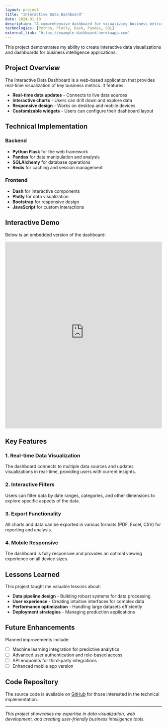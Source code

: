 ```yaml
---
layout: project
title: "Interactive Data Dashboard"
date: 2024-01-10
description: "A comprehensive dashboard for visualizing business metrics and KPIs"
technologies: [Python, Plotly, Dash, Pandas, SQL]
external_link: "https://example-dashboard.herokuapp.com"
---
```


This project demonstrates my ability to create interactive data visualizations and dashboards for business intelligence applications.

## Project Overview

The Interactive Data Dashboard is a web-based application that provides real-time visualization of key business metrics. It features:

- **Real-time data updates** - Connects to live data sources
- **Interactive charts** - Users can drill down and explore data
- **Responsive design** - Works on desktop and mobile devices
- **Customizable widgets** - Users can configure their dashboard layout

## Technical Implementation

### Backend
- **Python Flask** for the web framework
- **Pandas** for data manipulation and analysis
- **SQLAlchemy** for database operations
- **Redis** for caching and session management

### Frontend
- **Dash** for interactive components
- **Plotly** for data visualization
- **Bootstrap** for responsive design
- **JavaScript** for custom interactions

## Interactive Demo

Below is an embedded version of the dashboard:

<div class="interactive-container">
    <div class="dashboard-container">
        <iframe 
            src="https://example-dashboard.herokuapp.com" 
            width="100%" 
            height="600px" 
            frameborder="0"
            title="Interactive Dashboard Demo">
        </iframe>
    </div>
</div>

## Key Features

### 1. Real-time Data Visualization
The dashboard connects to multiple data sources and updates visualizations in real-time, providing users with current insights.

### 2. Interactive Filters
Users can filter data by date ranges, categories, and other dimensions to explore specific aspects of the data.

### 3. Export Functionality
All charts and data can be exported in various formats (PDF, Excel, CSV) for reporting and analysis.

### 4. Mobile Responsive
The dashboard is fully responsive and provides an optimal viewing experience on all device sizes.

## Lessons Learned

This project taught me valuable lessons about:

- **Data pipeline design** - Building robust systems for data processing
- **User experience** - Creating intuitive interfaces for complex data
- **Performance optimization** - Handling large datasets efficiently
- **Deployment strategies** - Managing production applications

## Future Enhancements

Planned improvements include:

- [ ] Machine learning integration for predictive analytics
- [ ] Advanced user authentication and role-based access
- [ ] API endpoints for third-party integrations
- [ ] Enhanced mobile app version

## Code Repository

The source code is available on [GitHub](https://github.com/your-username/dashboard-project) for those interested in the technical implementation.

---

*This project showcases my expertise in data visualization, web development, and creating user-friendly business intelligence tools.* 
